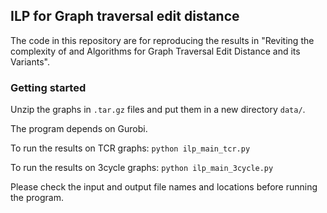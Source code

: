 ## ILP for Graph traversal edit distance

The code in this repository are for reproducing the results in "Reviting the complexity of and Algorithms for Graph Traversal Edit Distance and its Variants".

### Getting started
Unzip the graphs in `.tar.gz` files and put them in a new directory `data/`.

The program depends on Gurobi.

To run the results on TCR graphs: `python ilp_main_tcr.py`

To run the results on 3cycle graphs: `python ilp_main_3cycle.py`

Please check the input and output file names and locations before running the program. 
